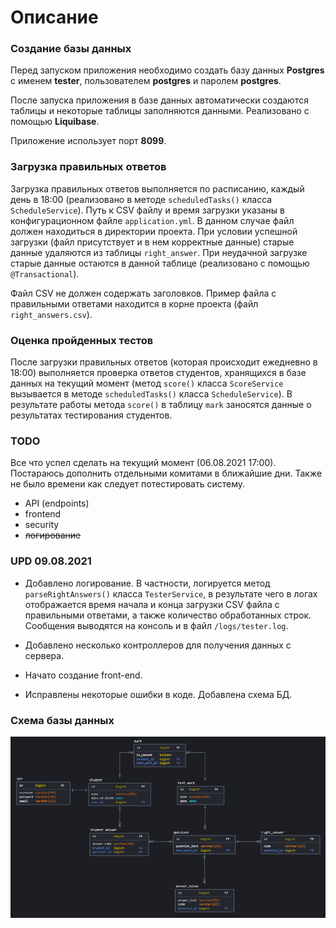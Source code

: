 # Описание

### Создание базы данных
Перед запуском приложения необходимо создать базу данных **Postgres** с именем **tester**, пользователем **postgres** и паролем **postgres**.

После запуска приложения в базе данных автоматически создаются таблицы и некоторые таблицы заполняются данными. Реализовано с помощью **Liquibase**.

Приложение использует порт **8099**.

### Загрузка правильных ответов
Загрузка правильных ответов выполняется по расписанию, каждый день в 18:00 (реализовано в методе `scheduledTasks()` класса `ScheduleService`). Путь к CSV файлу и время загрузки указаны в конфигурационном файле `application.yml`. В данном случае файл должен находиться в директории проекта. При условии успешной загрузки (файл присутствует и в нем корректные данные) старые данные удаляются из таблицы `right_answer`. При неудачной загрузке старые данные остаются в данной таблице (реализовано с помощью `@Transactional`).

Файл CSV не должен содержать заголовков. Пример файла с правильными ответами находится в корне проекта (файл `right_answers.csv`). 

### Оценка пройденных тестов
После загрузки правильных ответов (которая происходит ежедневно в 18:00) выполняется проверка ответов студентов, хранящихся в базе данных на текущий момент (метод `score()` класса `ScoreService` вызывается в методе `scheduledTasks()` класса `ScheduleService`). В результате работы метода `score()` в таблицу `mark` заносятся данные о результатах тестирования студентов. 

### TODO
Все что успел сделать на текущий момент (06.08.2021 17:00). Постараюсь дополнить отдельными комитами в ближайшие дни. Также не было времени как следует потестировать систему.

* API (endpoints)
* frontend
* security
* ~~логирование~~

### UPD 09.08.2021
* Добавлено логирование. В частности, логируется метод `parseRightAnswers()` класса `TesterService`, в результате чего в логах отображается время начала и конца загрузки CSV файла с правильными ответами, а также количество обработанных строк. Сообщения выводятся на консоль и в файл `/logs/tester.log`.

* Добавлено несколько контроллеров для получения данных с сервера.

* Начато создание front-end.

* Исправлены некоторые ошибки в коде. Добавлена схема БД.
### Схема базы данных
![alt text](tester_db.png)
